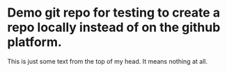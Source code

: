 #  Demo git repo for testing to create a repo locally instead of on the github platform.

This is just some text from the top of my head. It means nothing at all.